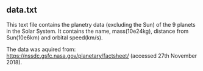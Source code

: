 ## data.txt

This text file contains the planetry data (excluding the Sun) of the 9 planets in the Solar System.
It contains the name, mass(10e24kg), distance from Sun(10e6km) and orbital speed(km/s).

The data was aquired from: 
https://nssdc.gsfc.nasa.gov/planetary/factsheet/ (accessed 27th November 2018).